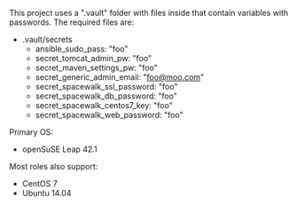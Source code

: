 This project uses a ".vault" folder with files inside that contain variables with passwords.  The required files are:

- .vault/secrets
  * ansible_sudo_pass: "foo"
  * secret_tomcat_admin_pw: "foo"
  * secret_maven_settings_pw: "foo"
  * secret_generic_admin_email: "foo@moo.com"
  * secret_spacewalk_ssl_password: "foo"
  * secret_spacewalk_db_password: "foo"
  * secret_spacewalk_centos7_key: "foo"
  * secret_spacewalk_web_password: "foo"

Primary OS:
- openSuSE Leap 42.1

Most roles also support:
- CentOS 7
- Ubuntu 14.04
